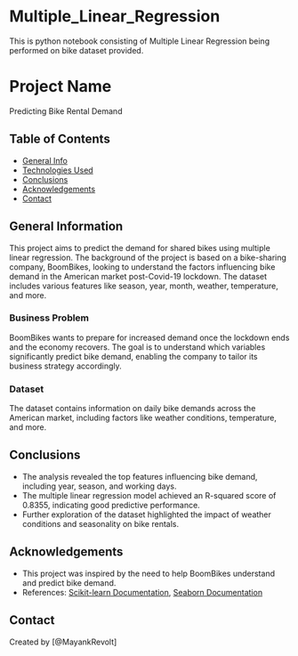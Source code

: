 # Multiple_Linear_Regression
This is python notebook consisting of Multiple Linear Regression being performed on bike dataset provided.
# Project Name
Predicting Bike Rental Demand

## Table of Contents
* [General Info](#general-information)
* [Technologies Used](#technologies-used)
* [Conclusions](#conclusions)
* [Acknowledgements](#acknowledgements)
* [Contact](#contact)

## General Information
This project aims to predict the demand for shared bikes using multiple linear regression. The background of the project is based on a bike-sharing company, BoomBikes, looking to understand the factors influencing bike demand in the American market post-Covid-19 lockdown. The dataset includes various features like season, year, month, weather, temperature, and more.

### Business Problem
BoomBikes wants to prepare for increased demand once the lockdown ends and the economy recovers. The goal is to understand which variables significantly predict bike demand, enabling the company to tailor its business strategy accordingly.

### Dataset
The dataset contains information on daily bike demands across the American market, including factors like weather conditions, temperature, and more.

## Conclusions
- The analysis revealed the top features influencing bike demand, including year, season, and working days.
- The multiple linear regression model achieved an R-squared score of 0.8355, indicating good predictive performance.
- Further exploration of the dataset highlighted the impact of weather conditions and seasonality on bike rentals.



## Acknowledgements
- This project was inspired by the need to help BoomBikes understand and predict bike demand.
- References: [Scikit-learn Documentation](https://scikit-learn.org/stable/documentation.html), [Seaborn Documentation](https://seaborn.pydata.org/)

## Contact
Created by [@MayankRevolt] 
